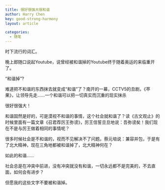 ```yaml
---
title: 很好很强大很和谐
author: Harry Chen
key: good-strong-harmony
layout: article

categories:
  - 随笔
---
```


  时下流行的词汇。

  晚上郎随口说起Youtube，说曾经被和谐掉的Youtube终于随着奥运的来临重开了。

  “和谐掉”?

  难道把不和谐的东西抹去就变成“和谐”了？南开的一幕，CCTV5的丑剧，《苹果》，让领导先走……一个和谐可以把一切真实而沉重的现实抹杀

  很好很强大！

  和谐固然是好的，可是漠视不和谐的事情，这个社会就和谐了？读《古文观止》的时候里面有一篇文章《召君荐厉王弥谤》，厉王信誓旦旦地说：吾弥谤矣！我们现在不是与厉王做着相同的事情呢？

  很多时候社会是不和谐的，视而不见解决不了问题。蔡元培说：兼容并包，于是有了北大精神，现在三角地都被和谐掉了，北大精神何在？

  如此的和谐……

  社会总是在冲突中前进，没有冲突就没有和谐，一切永远都不是完美的，不去直面，如何会有进步？

  但愿我的这些文字不要被和谐掉。
